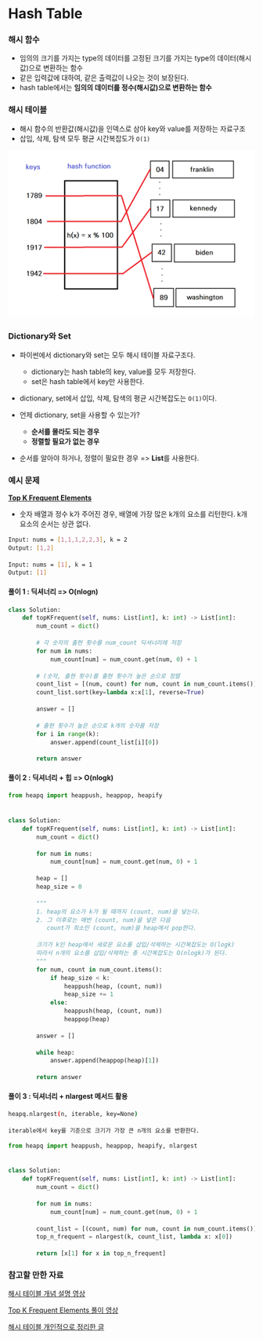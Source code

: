 # Hash Table



### 해시 함수

- 임의의 크기를 가지는 type의 데이터를 고정된 크기를 가지는 type의 데이터(해시값)으로 변환하는 함수
- 같은 입력값에 대하여, 같은 출력값이 나오는 것이 보장된다.
- hash table에서는 **임의의 데이터를 정수(해시값)으로 변환하는 함수**



### 해시 테이블

- 해시 함수의 반환값(해시값)을 인덱스로 삼아 key와 value를 저장하는 자료구조
- 삽입, 삭제, 탐색 모두 평균 시간복잡도가 `O(1)`



![](./study.assets/hash_table_example.png)

### Dictionary와 Set

- 파이썬에서 dictionary와 set는 모두 해시 테이블 자료구조다.
  - dictionary는 hash table의 key, value를 모두 저장한다.
  - set은 hash table에서 key만 사용한다.

- dictionary, set에서 삽입, 삭제, 탐색의 평균 시간복잡도는 `O(1)`이다.
- 언제 dictionary, set을 사용할 수 있는가?
  - **순서를 몰라도 되는 경우**
  - **정렬할 필요가 없는 경우**
- 순서를 알아야 하거나, 정렬이 필요한 경우 => **List**를 사용한다.



### 예시 문제

**[Top K Frequent Elements](https://leetcode.com/problems/top-k-frequent-elements/)**

- 숫자 배열과 정수 k가 주어진 경우, 배열에 가장 많은 k개의 요소를 리턴한다. k개 요소의 순서는 상관 없다.

```bash
Input: nums = [1,1,1,2,2,3], k = 2
Output: [1,2]

Input: nums = [1], k = 1
Output: [1]
```



#### 풀이 1 : 딕셔너리 => O(nlogn)

```python
class Solution:
    def topKFrequent(self, nums: List[int], k: int) -> List[int]:
        num_count = dict()
        
        # 각 숫자의 출현 횟수를 num_count 딕셔너리에 저장
        for num in nums:
            num_count[num] = num_count.get(num, 0) + 1
        
        # (숫자, 출현 횟수)를 출현 횟수가 높은 순으로 정렬
        count_list = [(num, count) for num, count in num_count.items()]
        count_list.sort(key=lambda x:x[1], reverse=True)
        
        answer = []
        
        # 출현 횟수가 높은 순으로 k개의 숫자를 저장
        for i in range(k):
            answer.append(count_list[i][0])
        
        return answer
```



#### 풀이 2 : 딕셔너리 + 힙 => O(nlogk)

```python
from heapq import heappush, heappop, heapify


class Solution:
    def topKFrequent(self, nums: List[int], k: int) -> List[int]:
        num_count = dict()
        
        for num in nums:
            num_count[num] = num_count.get(num, 0) + 1
        
        heap = []
        heap_size = 0
        
        """
        1. heap의 요소가 k가 될 때까지 (count, num)을 넣는다.
        2. 그 이후로는 매번 (count, num)을 넣은 다음
           count가 최소인 (count, num)을 heap에서 pop한다.
        
        크기가 k인 heap에서 새로운 요소를 삽입/삭제하는 시간복잡도는 O(logk)
        따라서 n개의 요소를 삽입/삭제하는 총 시간복잡도는 O(nlogk)가 된다.
        """
        for num, count in num_count.items():
            if heap_size < k:
                heappush(heap, (count, num))
                heap_size += 1
            else:
                heappush(heap, (count, num))
                heappop(heap)
                    
        answer = []
        
        while heap:
            answer.append(heappop(heap)[1])
        
        return answer
```



#### 풀이 3 : 딕셔너리 + nlargest 메서드 활용

```bash
heapq.nlargest(n, iterable, key=None)

iterable에서 key를 기준으로 크기가 가장 큰 n개의 요소를 반환한다.
```

```python
from heapq import heappush, heappop, heapify, nlargest


class Solution:
    def topKFrequent(self, nums: List[int], k: int) -> List[int]:
        num_count = dict()
        
        for num in nums:
            num_count[num] = num_count.get(num, 0) + 1
        
        count_list = [(count, num) for num, count in num_count.items()]
        top_n_frequent = nlargest(k, count_list, lambda x: x[0])
        
        return [x[1] for x in top_n_frequent]
```



### 참고할 만한 자료

[해시 테이블 개념 설명 영상](https://www.youtube.com/watch?v=ZBu_slSH5Sk&ab_channel=%EC%89%AC%EC%9A%B4%EC%BD%94%EB%93%9C)

[Top K Frequent Elements 풀이 영상](https://www.youtube.com/watch?v=6CD5EzjCZPA&ab_channel=%EC%BD%94%EB%93%9C%EC%97%86%EB%8A%94%ED%94%84%EB%A1%9C%EA%B7%B8%EB%9E%98%EB%B0%8D)

[해시 테이블 개인적으로 정리한 글](https://github.com/by-gramm/TIL/blob/master/computer_science/hash_table.md)

